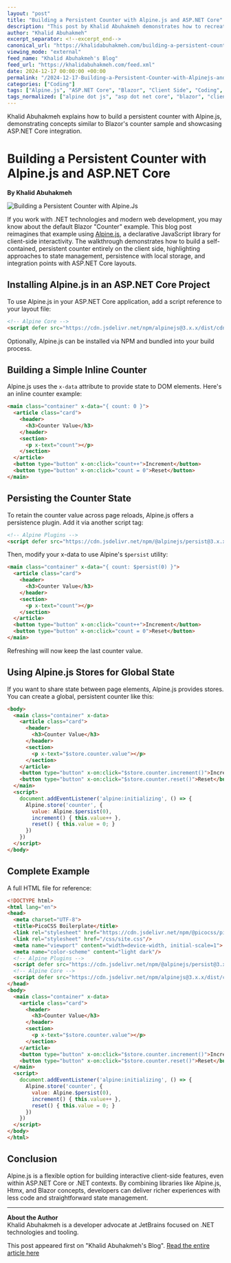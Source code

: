 ```yaml
---
layout: "post"
title: "Building a Persistent Counter with Alpine.js and ASP.NET Core"
description: "This post by Khalid Abuhakmeh demonstrates how to recreate the familiar Blazor 'Counter' example using Alpine.js for client-side interactivity, focusing on state persistence across page reloads. While the primary demo is in JavaScript/HTML, it includes usage within ASP.NET Core applications, discussing layout integration and draws direct comparisons to Blazor and .NET development approaches."
author: "Khalid Abuhakmeh"
excerpt_separator: <!--excerpt_end-->
canonical_url: "https://khalidabuhakmeh.com/building-a-persistent-counter-with-alpinejs"
viewing_mode: "external"
feed_name: "Khalid Abuhakmeh's Blog"
feed_url: "https://khalidabuhakmeh.com/feed.xml"
date: 2024-12-17 00:00:00 +00:00
permalink: "/2024-12-17-Building-a-Persistent-Counter-with-Alpinejs-and-ASPNET-Core.html"
categories: ["Coding"]
tags: ["Alpine.js", "ASP.NET Core", "Blazor", "Client Side", "Coding", "Counter Example", "DOM Manipulation", "Front End", "HTML", "Htmx", "JavaScript", "Local Storage", "Persistence", "Posts", "State Management", "Store Pattern", "Web Development"]
tags_normalized: ["alpine dot js", "asp dot net core", "blazor", "client side", "coding", "counter example", "dom manipulation", "front end", "html", "htmx", "javascript", "local storage", "persistence", "posts", "state management", "store pattern", "web development"]
---
```


Khalid Abuhakmeh explains how to build a persistent counter with Alpine.js, demonstrating concepts similar to Blazor's counter sample and showcasing ASP.NET Core integration.<!--excerpt_end-->

# Building a Persistent Counter with Alpine.js and ASP.NET Core

**By Khalid Abuhakmeh**

![Building a Persistent Counter with Alpine.Js](https://res.cloudinary.com/abuhakmeh/image/fetch/c_limit,f_auto,q_auto,w_800/https://khalidabuhakmeh.com/assets/images/posts/misc/building-persistent-counter-alpinejs-javascript.jpg)

If you work with .NET technologies and modern web development, you may know about the default Blazor "Counter" example. This blog post reimagines that example using [Alpine.js](https://alpinejs.dev/), a declarative JavaScript library for client-side interactivity. The walkthrough demonstrates how to build a self-contained, persistent counter entirely on the client side, highlighting approaches to state management, persistence with local storage, and integration points with ASP.NET Core layouts.

## Installing Alpine.js in an ASP.NET Core Project

To use Alpine.js in your ASP.NET Core application, add a script reference to your layout file:

```html
<!-- Alpine Core -->
<script defer src="https://cdn.jsdelivr.net/npm/alpinejs@3.x.x/dist/cdn.min.js"></script>
```

Optionally, Alpine.js can be installed via NPM and bundled into your build process.

## Building a Simple Inline Counter

Alpine.js uses the `x-data` attribute to provide state to DOM elements. Here's an inline counter example:

```html
<main class="container" x-data="{ count: 0 }">
  <article class="card">
    <header>
      <h3>Counter Value</h3>
    </header>
    <section>
      <p x-text="count"></p>
    </section>
  </article>
  <button type="button" x-on:click="count++">Increment</button>
  <button type="button" x-on:click="count = 0">Reset</button>
</main>
```

## Persisting the Counter State

To retain the counter value across page reloads, Alpine.js offers a persistence plugin. Add it via another script tag:

```html
<!-- Alpine Plugins -->
<script defer src="https://cdn.jsdelivr.net/npm/@alpinejs/persist@3.x.x/dist/cdn.min.js"></script>
```

Then, modify your x-data to use Alpine's `$persist` utility:

```html
<main class="container" x-data="{ count: $persist(0) }">
  <article class="card">
    <header>
      <h3>Counter Value</h3>
    </header>
    <section>
      <p x-text="count"></p>
    </section>
  </article>
  <button type="button" x-on:click="count++">Increment</button>
  <button type="button" x-on:click="count = 0">Reset</button>
</main>
```

Refreshing will now keep the last counter value.

## Using Alpine.js Stores for Global State

If you want to share state between page elements, Alpine.js provides stores. You can create a global, persistent counter like this:

```html
<body>
  <main class="container" x-data>
    <article class="card">
      <header>
        <h3>Counter Value</h3>
      </header>
      <section>
        <p x-text="$store.counter.value"></p>
      </section>
    </article>
    <button type="button" x-on:click="$store.counter.increment()">Increment</button>
    <button type="button" x-on:click="$store.counter.reset()">Reset</button>
  </main>
  <script>
    document.addEventListener('alpine:initializing', () => {
      Alpine.store('counter', {
        value: Alpine.$persist(0),
        increment() { this.value++ },
        reset() { this.value = 0; }
      })
    })
  </script>
</body>
```

## Complete Example

A full HTML file for reference:

```html
<!DOCTYPE html>
<html lang="en">
<head>
  <meta charset="UTF-8">
  <title>PicoCSS Boilerplate</title>
  <link rel="stylesheet" href="https://cdn.jsdelivr.net/npm/@picocss/pico@2/css/pico.min.css" />
  <link rel="stylesheet" href="/css/site.css"/>
  <meta name="viewport" content="width=device-width, initial-scale=1">
  <meta name="color-scheme" content="light dark"/>
  <!-- Alpine Plugins -->
  <script defer src="https://cdn.jsdelivr.net/npm/@alpinejs/persist@3.x.x/dist/cdn.min.js"></script>
  <!-- Alpine Core -->
  <script defer src="https://cdn.jsdelivr.net/npm/alpinejs@3.x.x/dist/cdn.min.js"></script>
</head>
<body>
  <main class="container" x-data>
    <article class="card">
      <header>
        <h3>Counter Value</h3>
      </header>
      <section>
        <p x-text="$store.counter.value"></p>
      </section>
    </article>
    <button type="button" x-on:click="$store.counter.increment()">Increment</button>
    <button type="button" x-on:click="$store.counter.reset()">Reset</button>
  </main>
  <script>
    document.addEventListener('alpine:initializing', () => {
      Alpine.store('counter', {
        value: Alpine.$persist(0),
        increment() { this.value++ },
        reset() { this.value = 0; }
      })
    })
  </script>
</body>
</html>
```

## Conclusion

Alpine.js is a flexible option for building interactive client-side features, even within ASP.NET Core or .NET contexts. By combining libraries like Alpine.js, Htmx, and Blazor concepts, developers can deliver richer experiences with less code and straightforward state management.

---

**About the Author**  
Khalid Abuhakmeh is a developer advocate at JetBrains focused on .NET technologies and tooling.

This post appeared first on "Khalid Abuhakmeh's Blog". [Read the entire article here](https://khalidabuhakmeh.com/building-a-persistent-counter-with-alpinejs)
